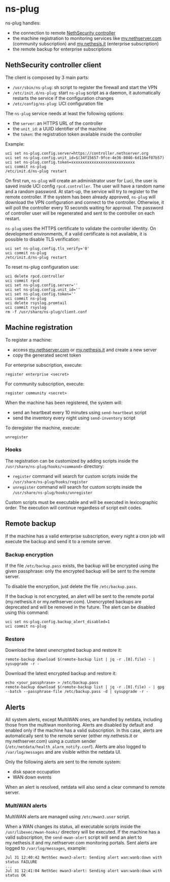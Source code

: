 # ns-plug

ns-plug handles:
- the connection to remote [NethSecurity controller](https://github.com/NethServer/nethsecurity-controller)
- the machine registration to monitoring services like [my.nethserver.com](https://my.nethserver.com) (community subscription)
  and [my.nethesis.it](https://my.nethesis.it) (enterprise subscription)
- the remote backup for enterprise subscriptions

## NethSecurity controller client

The client is composed by 3 main parts:

- `/usr/sbin/ns-plug`: sh script to register the firewall and start the VPN
- `/etc/init.d/ns-plug`: start `ns-plug` script as a daemon, it automatically restarts the service if the configuration changes
- `/etc/config/ns-plug`: UCI configuration file

The `ns-plug` service needs at least the following options:
- the `server`: an HTTPS URL of the controller
- the `unit_id`: a UUID identifier of the machine
- the `token`: the registration token available inside the controller

Example:
```
uci set ns-plug.config.server=https://controller.nethserver.org
uci set ns-plug.config.unit_id=$(34f15657-9fce-4e36-8046-6d116ef07b57)
uci set ns-plug.config.token=xxxxxxxxxxxxxxxxxxxxxxxxxxxx
uci commit ns-plug
/etc/init.d/ns-plug restart
``` 

On first run, `ns-plug` will create an administrator user for Luci, the user is saved inside UCI config `rpcd.controller`. The user will have a random name and a random password.
At start-up, the service will try to register to the remote controller. If the system has been already approved, `ns-plug` will download the VPN configuration and connect to the controller. Otherwise, it will poll the controller every 10 seconds waiting for approval.
The password of controller user will be regenerated and sent to the controller on each restart.

`ns-plug` uses the HTTPS certificate to validate the controller identity.
On development environments, if a valid certificate is not available, it is possible to disable TLS verification:
```
uci set ns-plug.config.tls_verify='0'
uci commit ns-plug
/etc/init.d/ns-plug restart
```

To reset ns-plug configuration use:
```
uci delete rpcd.controller
uci commit rpcd
uci set ns-plug.config.server=''
uci set ns-plug.config.unit_id=''
uci set ns-plug.config.token=''
uci commit ns-plug
uci delete rsyslog.promtail
uci commit rsyslog
rm -f /usr/share/ns-plug/client.conf
```

## Machine registration

To register a machine:
- access [my.nethserver.com](https://my.nethserver.com) or [my.nethesis.it](https://my.nethesis.it)
  and create a new server
- copy the generated secret token

For enterprise subscription, execute:
```
register enterprise <secret>
```
For community subscription, execute:
```
register community <secret>
```

When the machine has been registered, the system will:
- send an heartbeat every 10 minutes using `send-heartbeat` script
- send the inventory every night using `send-inventory` script

To deregister the machine, execute:
```
unregister
```

### Hooks

The registration can be customized by adding scripts inside the `/usr/share/ns-plug/hooks/<command>` directory:
- `register` command will search for custom scripts inside the `/usr/share/ns-plug/hooks/register`
- `unregister` command will search for custom scripts inside the `/usr/share/ns-plug/hooks/unregister`

Custom scripts must be executable and will be executed in lexicographic order.
The execution will continue regardless of script exit codes.

## Remote backup

If the machine has a valid enterprise subscription, every night a cron job
will execute the backup and send it to a remote server.

### Backup encryption

If the file `/etc/backup.pass` exists, the backup will be encrypted using
the given passphrase: only the encrypted backup will be sent to the remote server.

To disable the encryption, just delete the file `/etc/backup.pass`.

If the backup is not encrypted, an alert will be sent to the remote portal (my.nethesis.it or my.nethserver.com).
Unencrypted backups are deprecated and will be removed in the future.
The alert can be disabled using this command:
```
uci set ns-plug.config.backup_alert_disabled=1
uci commit ns-plug
```

### Restore

Download the latest unencrypted backup and restore it:
```
remote-backup download $(remote-backup list | jq -r .[0].file) - | sysupgrade -r -
```

Download the latest encrypted backup and restore it:
```
echo <your_passphrase> > /etc/backup.pass
remote-backup download $(remote-backup list | jq -r .[0].file) - | gpg --batch --passphrase-file /etc/backup.pass -d | sysupgrade -r -
```

## Alerts

All system alerts, except MultiWAN ones, are handled by netdata, including those from the multiwan monitoring.
Alerts are disabled by default and enabled only if the machine has a valid subscription.
In this case, alerts are automatically sent to the remote server (either my.nethesis.it or my.nethserver.com) using a
custom sender (`/etc/netdata/health_alarm_notify.conf`).
Alerts are also logged to `/var/log/messages` and are visible within the netdata UI.

Only the following alerts are sent to the remote system:

- disk space occupation
- WAN down events

When an alert is resolved, netdata will also send a clear command to remote server.

### MultiWAN alerts

MultiWAN alerts are managed using `/etc/mwan3.user` script.

When a WAN changes its status, all executable scripts inside the `/usr/libexec/mwan-hooks/` directory will be executed.
If the machine has a valid subscription, the `send-mwan-alert` script will send an alert to my.nethesis.it and my.nethserver.com monitoring portals.
Sent alerts are logged to `/var/log/messages`, example:
```
Jul 31 12:40:42 NethSec mwan3-alert: Sending alert wan:wanb:down with status FAILURE
...
Jul 31 12:41:04 NethSec mwan3-alert: Sending alert wan:wanb:down with status OK
```
